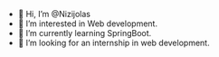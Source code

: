 - 👋 Hi, I’m @Nizijolas
- 👀 I’m interested in Web development.          
- 🌱 I’m currently learning SpringBoot.
- 💞️ I’m looking for an internship in web development.

<!---
Nizijolas/Nizijolas is a ✨ special ✨ repository because its `README.md` (this file) appears on your GitHub profile.
You can click the Preview link to take a look at your changes.
--->
